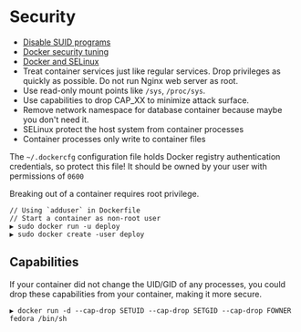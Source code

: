 # Security

* [Disable SUID programs](http://blog.tutum.co/2015/02/03/hardening-containers-disable-suid-programs/)
* [Docker security tuning](https://opensource.com/business/15/3/docker-security-tuning)
* [Docker and SELinux](https://www.youtube.com/watch?v=zWGFqMuEHdw)
* Treat container services just like regular services. Drop privileges as quickly as possible. Do not run Nginx web server as root.
* Use read-only mount points like `/sys`, `/proc/sys`.
* Use capabilities to drop CAP_XX to minimize attack surface.
* Remove network namespace for database container because maybe you don't need it.
* SELinux protect the host system from container processes
* Container processes only write to container files

The `~/.dockercfg` configuration file holds Docker registry authentication credentials, so protect this file! It should be owned by your user with permissions of `0600`

Breaking out of a container requires root privilege.

```
// Using `adduser` in Dockerfile
// Start a container as non-root user
▶ sudo docker run -u deploy
▶ sudo docker create -user deploy
```

## Capabilities

If your container did not change the UID/GID of any processes, you could drop these capabilities from your container, making it more secure.

```
▶ docker run -d --cap-drop SETUID --cap-drop SETGID --cap-drop FOWNER fedora /bin/sh
```
